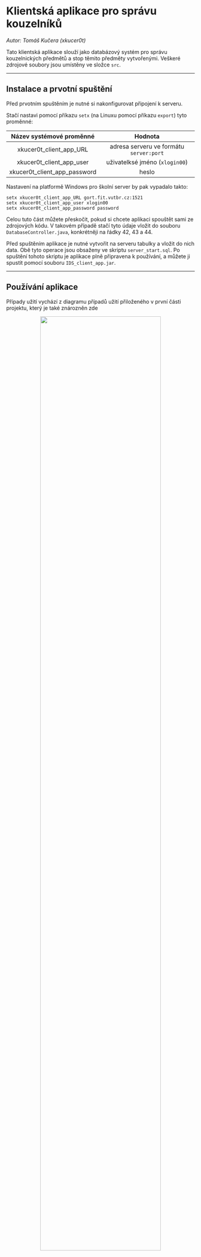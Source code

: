 # Klientská aplikace pro správu kouzelníků
*Autor: Tomáš Kučera (xkucer0t)*

Tato klientská aplikace slouží jako databázový systém pro správu kouzelnických předmětů a stop těmito předměty vytvořenými. Veškeré zdrojové soubory jsou umístěny ve složce `src`.

---
## Instalace a prvotní spuštění

Před prvotním spuštěním je nutné si nakonfigurovat připojení k serveru.

Stačí nastavi pomocí příkazu `setx` (na Linuxu pomocí příkazu `export`) tyto proměnné:

|   Název systémové proměnné   |                 Hodnota                 |
|:----------------------------:|:---------------------------------------:|
|    xkucer0t_client_app_URL   | adresa serveru ve formátu `server:port` |
|   xkucer0t_client_app_user   |      uživatelksé jméno (`xlogin00`)     |
| xkucer0t_client_app_password |                  heslo                  |

Nastavení na platformě Windows pro školní server by pak vypadalo takto:

```
setx xkucer0t_client_app_URL gort.fit.vutbr.cz:1521
setx xkucer0t_client_app_user xlogin00
setx xkucer0t_client_app_password password
```

Celou tuto část můžete přeskočit, pokud si chcete aplikaci spouštět sami ze zdrojových kódu. V takovém případě stačí tyto údaje vložit do souboru `DatabaseController.java`, konkrétněji na řádky 42, 43 a 44.


Před spuštěním aplikace je nutné vytvořit na serveru tabulky a vložit do nich data. Obě tyto operace jsou obsaženy ve skriptu `server_start.sql`. Po spuštění tohoto skriptu je aplikace plně připravena k používání, a můžete ji spustit pomocí souboru `IDS_client_app.jar`.

---
## Používání aplikace
Případy užití vychází z diagramu případů užití přiloženého v první části projektu, který je také znározněn zde

<p align="center">
  <img src="doc/Use case diagram IDS.png" width="80%" />
</p>

<p align="center">
  <em>Diagram případů užití (Autor: Jaroslav Ištvan (xistva03))</em>
</p>


### Přihlášení
Při spuštění aplikace se otevře přihlašovací okno. Kouzelník se může autorizovat pomocí jeho *runového jména*. Pro usnadnění hledání runových jmen je na obrazovce připraveno tlačítko s nápisem "Nápověda". Po stisknutí tohoto tlačítka se uživateli zobrazí seznam všech runových jmen, kategorizovaný podle specializace ("Kouzelník", "Ministr" nebo "Správce"). Při nasazení aplikace do provozu by bylo vhodné toto tlačítko odstranit. 

Na obrazovce je také tlačíko s nápisem "Reset Databáze", které uvede hodnoty v tabulkách do původního stavu. Toto tlačítko by také bylo vhodné při nasazení odstranit.

<p align="center">
  <img src="doc/login.png" width="80%" />
</p>

<p align="center">
  <em>Snímek přihlašovací obrazovky</em>
</p>


### Informace o kouzelníkovi
Po úspěšném přihlášení se kouzelníkovi zobrazí jeho informace, včetně vlastněných předmětů.

Pokud je přihlášený kouzelník s hodností ministr, může si prohlédnout všechny předměty včetně jejich vlastníků (pomocí tlačítka "Správa předmětů"), nebo může zachytit stopu. 

<p align="center">
  <img src="doc/kouzelnik.png" width="40%" />
  <img src="doc/ministr.png" width="40%" /> 
</p>

<p align="center">
  <em>Přihlášený kouzelník (nalevo) a přihlášený ministr (napravo)</em>
</p>

#### Použití předmětu
Kouzelník může předmět použít, přičemž při použití předmětu se stupněm nebezpečnosti větším než 5 vydává systém automaticky varování. 

#### Dobrovolné vzdání se předmětu
Pokud se kouzelník rozhodne vzdát se vlastněného předmětu, předmět se mu nenávratně odebere z inventáře a zpátky mu ho může přidělit pouze oprávněná osoba (Ministr).

<p align="center">
  <img src="doc/item.png" width="70%" />
</p>

<p align="center">
  <em>Stručný výpis informací o vlastněném předmětu</em>
</p>



### Správa předmětů
Po kliknutí na tlačítko "Správa předmětů" se ministrům zobrazí seznam všech evidovaných předmětů, včetně základních informací o předmětu, aktuálním vlastníkovi, způsobu zisku a případném způsobu ztráty.

<p align="center">
  <img src="doc/item_list.png" width="80%" />
</p>

<p align="center">
  <em>Seznam všech evidovaných předmětů</em>
</p>

### Historie vlastnictví
U každého předmětu si kouzelník může zobrazit celou historii vlastnictví, a to po kliknutí na tlačítko "Historie vlastnictví". Historie obsahuje datum i způsob jak získání, tak i ztráty předmětu konkrétním kouzelníkem. Jednotlivé záznamy jsou seřazeny od nejnovějšího po nejstarší.

<p align="center">
  <img src="doc/item_history.png" width="80%" />
</p>

<p align="center">
  <em>Historie předmětu "Hůlka srdcí"</em>
</p>

### Změna vlastníka
Pokud se ministr rozhodne změnit vlastníka u evidovaného předmětu (nebo přidat vlastníka aktuálně nevlastněného předmětu), může tak učinit pomocí tlačítka "Změna vlastníka". Ministr dále vyplní způsob ztráty předmětu a také může rovnou přiřadit nového vlastníka. Aplikace varuje uživatele, pokud má předmět stupeň nebezpečnosti větší než 5 a nový vlastník má kouzelnickou úroveň menší než 5.

<p align="center">
  <img src="doc/item_lose.png" width="80%" />
</p>

<p align="center">
  <em>Příklad prodeje předmětu a přidělení nového vlastníka</em>
</p>


### Zachycení stopy
Po zakliknutí tlačítka zachytit stopu může ministr vyplnit informace o detekované stopě, konkrétně typ stopy, detektor, kterým byla stopa detekována a runový kód předmětu který stopu vyvolal, pokud je znám.

---

### Ukázka používání aplikace
Zde je odkaz na video demonstrující používání aplikace:

[https://www.stud.fit.vutbr.cz/~xkucer0t/demo.mp4](https://www.stud.fit.vutbr.cz/~xkucer0t/demo.mp4)